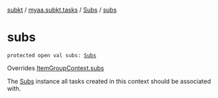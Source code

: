 [subkt](../../index.md) / [myaa.subkt.tasks](../index.md) / [Subs](index.md) / [subs](./subs.md)

# subs

`protected open val subs: `[`Subs`](index.md)

Overrides [ItemGroupContext.subs](../-item-group-context/subs.md)

The [Subs](index.md) instance all tasks created in this context should be associated with.

